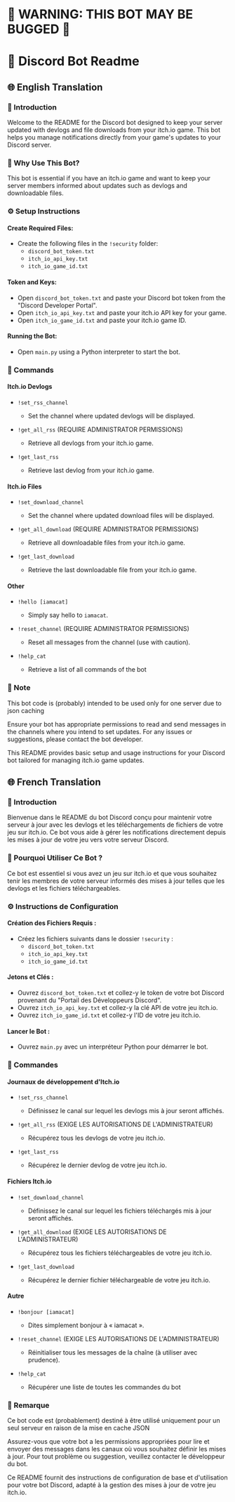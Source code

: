 # 🚨 WARNING: THIS BOT MAY BE BUGGED 🚨

# 🤖 Discord Bot Readme

## 🌐 English Translation

### 🎉 Introduction

Welcome to the README for the Discord bot designed to keep your server updated with devlogs and file downloads from your itch.io game. This bot helps you manage notifications directly from your game's updates to your Discord server.

### 🎯 Why Use This Bot?

This bot is essential if you have an itch.io game and want to keep your server members informed about updates such as devlogs and downloadable files.

### ⚙️ Setup Instructions

#### Create Required Files:
- Create the following files in the `!security` folder:
  - `discord_bot_token.txt`
  - `itch_io_api_key.txt`
  - `itch_io_game_id.txt`

#### Token and Keys:
- Open `discord_bot_token.txt` and paste your Discord bot token from the "Discord Developer Portal".
- Open `itch_io_api_key.txt` and paste your itch.io API key for your game.
- Open `itch_io_game_id.txt` and paste your itch.io game ID.

#### Running the Bot:
- Open `main.py` using a Python interpreter to start the bot.

### 📜 Commands

#### Itch.io Devlogs

- `!set_rss_channel`
  - Set the channel where updated devlogs will be displayed.

- `!get_all_rss` (REQUIRE ADMINISTRATOR PERMISSIONS)
  - Retrieve all devlogs from your itch.io game.

- `!get_last_rss`
  - Retrieve last devlog from your itch.io game.

#### Itch.io Files

- `!set_download_channel`
  - Set the channel where updated download files will be displayed.

- `!get_all_download` (REQUIRE ADMINISTRATOR PERMISSIONS)
  - Retrieve all downloadable files from your itch.io game.

- `!get_last_download`
  - Retrieve the last downloadable file from your itch.io game.

#### Other

- `!hello [iamacat]`
  - Simply say hello to `iamacat`.

- `!reset_channel` (REQUIRE ADMINISTRATOR PERMISSIONS)
  - Reset all messages from the channel (use with caution).

- `!help_cat`
  - Retrieve a list of all commands of the bot

### 📝 Note

This bot code is (probably) intended to be used only for one server due to json caching

Ensure your bot has appropriate permissions to read and send messages in the channels where you intend to set updates. For any issues or suggestions, please contact the bot developer.

This README provides basic setup and usage instructions for your Discord bot tailored for managing itch.io game updates.

## 🌐 French Translation

### 🎉 Introduction

Bienvenue dans le README du bot Discord conçu pour maintenir votre serveur à jour avec les devlogs et les téléchargements de fichiers de votre jeu sur itch.io. Ce bot vous aide à gérer les notifications directement depuis les mises à jour de votre jeu vers votre serveur Discord.

### 🎯 Pourquoi Utiliser Ce Bot ?

Ce bot est essentiel si vous avez un jeu sur itch.io et que vous souhaitez tenir les membres de votre serveur informés des mises à jour telles que les devlogs et les fichiers téléchargeables.

### ⚙️ Instructions de Configuration

#### Création des Fichiers Requis :
- Créez les fichiers suivants dans le dossier `!security` :
  - `discord_bot_token.txt`
  - `itch_io_api_key.txt`
  - `itch_io_game_id.txt`

#### Jetons et Clés :
- Ouvrez `discord_bot_token.txt` et collez-y le token de votre bot Discord provenant du "Portail des Développeurs Discord".
- Ouvrez `itch_io_api_key.txt` et collez-y la clé API de votre jeu itch.io.
- Ouvrez `itch_io_game_id.txt` et collez-y l'ID de votre jeu itch.io.

#### Lancer le Bot :
- Ouvrez `main.py` avec un interpréteur Python pour démarrer le bot.

### 📜 Commandes

#### Journaux de développement d'Itch.io

- `!set_rss_channel`
  - Définissez le canal sur lequel les devlogs mis à jour seront affichés.

- `!get_all_rss` (EXIGE LES AUTORISATIONS DE L'ADMINISTRATEUR)
  - Récupérez tous les devlogs de votre jeu itch.io.

- `!get_last_rss`
  - Récupérez le dernier devlog de votre jeu itch.io.

#### Fichiers Itch.io

- `!set_download_channel`
  - Définissez le canal sur lequel les fichiers téléchargés mis à jour seront affichés.

- `!get_all_download` (EXIGE LES AUTORISATIONS DE L'ADMINISTRATEUR)
  - Récupérez tous les fichiers téléchargeables de votre jeu itch.io.

- `!get_last_download`
  - Récupérez le dernier fichier téléchargeable de votre jeu itch.io.

#### Autre

- `!bonjour [iamacat]`
  - Dites simplement bonjour à « iamacat ».

- `!reset_channel` (EXIGE LES AUTORISATIONS DE L'ADMINISTRATEUR)
  - Réinitialiser tous les messages de la chaîne (à utiliser avec prudence).

- `!help_cat`
  - Récupérer une liste de toutes les commandes du bot

### 📝 Remarque

Ce bot code est (probablement) destiné à être utilisé uniquement pour un seul serveur en raison de la mise en cache JSON

Assurez-vous que votre bot a les permissions appropriées pour lire et envoyer des messages dans les canaux où vous souhaitez définir les mises à jour. Pour tout problème ou suggestion, veuillez contacter le développeur du bot.

Ce README fournit des instructions de configuration de base et d'utilisation pour votre bot Discord, adapté à la gestion des mises à jour de votre jeu itch.io.
